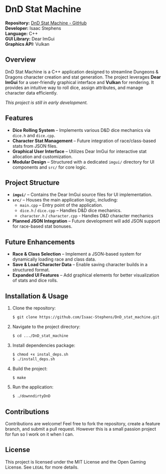 # DnD Stat Machine

**Repository:** [DnD Stat Machine - GitHub](https://github.com/Isaac-Stephens/DnD_stat_machine)  
**Developer:** Isaac Stephens  
**Language:** C++  
**GUI Library:** Dear ImGui  
**Graphics API:** Vulkan  

## Overview
DnD Stat Machine is a C++ application designed to streamline Dungeons & Dragons character creation and stat generation. The project leverages **Dear ImGui** for a user-friendly graphical interface and **Vulkan** for rendering. It provides an intuitive way to roll dice, assign attributes, and manage character data efficiently.

_This project is still in early development._


## Features
- **Dice Rolling System** – Implements various D&D dice mechanics via `dice.h` and `dice.cpp`.
- **Character Stat Management** – Future integration of race/class-based stats from JSON files.
- **Graphical User Interface** – Utilizes Dear ImGui for interactive stat allocation and customization.
- **Modular Design** – Structured with a dedicated `imgui/` directory for UI components and `src/` for core logic.

## Project Structure
- **`imgui/`** – Contains the Dear ImGui source files for UI implementation.
- **`src/`** – Houses the main application logic, including:
  - `main.cpp` – Entry point of the application.
  - `dice.h` / `dice.cpp` – Handles D&D dice mechanics.
  - `character.h` / `character.cpp` - Handles D&D character mechanics
- **Planned JSON Integration** – Future development will add JSON support for race-based stat bonuses.

## Future Enhancements
- **Race & Class Selection** – Implement a JSON-based system for dynamically loading race and class data.
- **Save & Load Character Data** – Enable saving character builds in a structured format.
- **Expanded UI Features** – Add graphical elements for better visualization of stats and dice rolls.

## Installation & Usage
1. Clone the repository:
   ```sh
   $ git clone https://github.com/Isaac-Stephens/DnD_stat_machine.git
   ```
2. Navigate to the project directory:
   ```sh
   $ cd .../DnD_stat_machine
   ```
3. Install dependencies package:
   ```sh
   $ chmod +x instal_deps.sh
   $ ./install_deps.sh
   ```
4. Build the project:
   ```sh
   $ make
   ```
5. Run the application:
   ```sh
   $ ./downndirtyDnD
   ```

## Contributions
Contributions are welcome! Feel free to fork the repository, create a feature branch, and submit a pull request. However this is a small passion project for fun so I work on it when I can.

## License
This project is licensed under the MIT License and the Open Gaming License. See `LEGAL` for more details.

